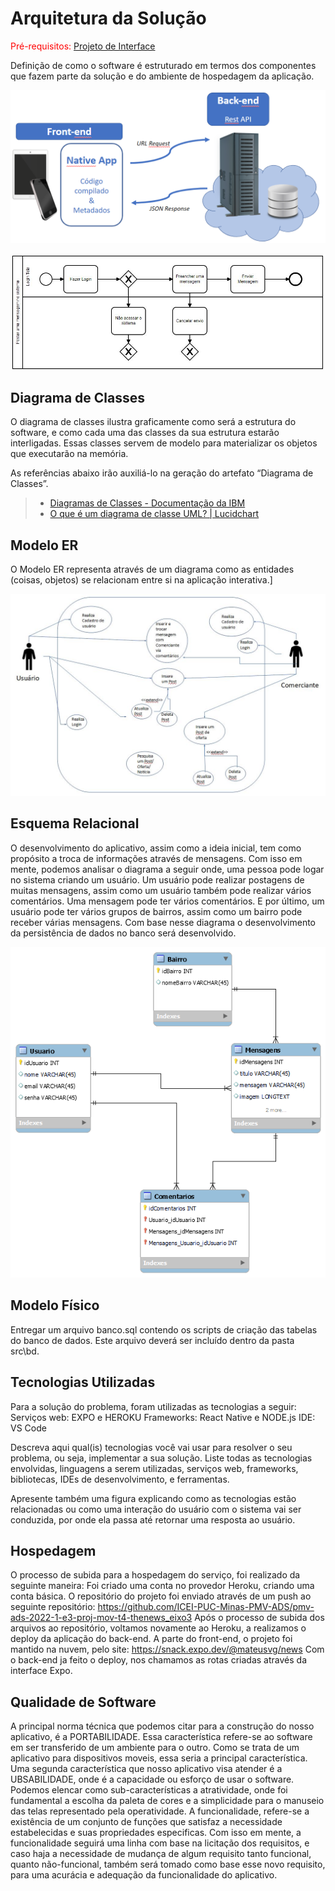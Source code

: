 # Arquitetura da Solução

<span style="color:red">Pré-requisitos: <a href="3-Projeto de Interface.md"> Projeto de Interface</a></span>

Definição de como o software é estruturado em termos dos componentes que fazem parte da solução e do ambiente de hospedagem da aplicação.

![Arquitetura da Solução](img/02-mob-arch.png)

![BPMN](img/bpmn.jpg)

## Diagrama de Classes

O diagrama de classes ilustra graficamente como será a estrutura do software, e como cada uma das classes da sua estrutura estarão interligadas. Essas classes servem de modelo para materializar os objetos que executarão na memória.

As referências abaixo irão auxiliá-lo na geração do artefato “Diagrama de Classes”.

> - [Diagramas de Classes - Documentação da IBM](https://www.ibm.com/docs/pt-br/rational-soft-arch/9.6.1?topic=diagrams-class)
> - [O que é um diagrama de classe UML? | Lucidchart](https://www.lucidchart.com/pages/pt/o-que-e-diagrama-de-classe-uml)

## Modelo ER

O Modelo ER representa através de um diagrama como as entidades (coisas, objetos) se relacionam entre si na aplicação interativa.]

![Diagrama de Entidade Relacionamento](img/Diagrama_casoDeUso-1.jpg)

## Esquema Relacional

O desenvolvimento do aplicativo, assim como a ideia inicial, tem como propósito a troca de informações através de mensagens. Com isso em mente, podemos analisar o diagrama a seguir onde, uma pessoa pode logar no sistema criando um usuário. Um usuário pode realizar postagens de muitas mensagens, assim como um usuário também pode realizar vários comentários. Uma mensagem pode ter vários comentários. E por último, um usuário pode ter vários grupos de bairros, assim como um bairro pode receber várias mensagens. Com base nesse diagrama o desenvolvimento da persistência de dados no banco será desenvolvido. 

![Diagrama de Entidade Relacionamento](img/DER_The_News.png)


## Modelo Físico

Entregar um arquivo banco.sql contendo os scripts de criação das tabelas do banco de dados. Este arquivo deverá ser incluído dentro da pasta src\bd.

## Tecnologias Utilizadas

Para a solução do problema, foram utilizadas as tecnologias a seguir:
Serviços web: EXPO e HEROKU
Frameworks: React Native e NODE.js
IDE: VS Code

Descreva aqui qual(is) tecnologias você vai usar para resolver o seu problema, ou seja, implementar a sua solução. Liste todas as tecnologias envolvidas, linguagens a serem utilizadas, serviços web, frameworks, bibliotecas, IDEs de desenvolvimento, e ferramentas.

Apresente também uma figura explicando como as tecnologias estão relacionadas ou como uma interação do usuário com o sistema vai ser conduzida, por onde ela passa até retornar uma resposta ao usuário.

## Hospedagem

O processo de subida para a hospedagem do serviço, foi realizado da seguinte maneira:
Foi criado uma conta no provedor Heroku, criando uma conta básica.
O repositório do projeto foi enviado através de um push ao seguinte repositório:
https://github.com/ICEI-PUC-Minas-PMV-ADS/pmv-ads-2022-1-e3-proj-mov-t4-thenews_eixo3
Após o processo de subida dos arquivos ao repositório, voltamos novamente ao Heroku, a realizamos o deploy da aplicação do back-end.
A parte do front-end, o projeto foi mantido na nuvem, pelo site: https://snack.expo.dev/@mateusvg/news
Com o back-end ja feito o deploy, nos chamamos as rotas criadas através da interface Expo.


## Qualidade de Software

A principal norma técnica que podemos citar para a construção do nosso aplicativo, é a PORTABILIDADE. Essa característica refere-se ao software em ser transferido de um ambiente para o outro. Como se trata de um aplicativo para dispositivos moveis, essa seria a principal característica. Uma segunda característica que nosso aplicativo visa atender é a UBSABILIDADE, onde é a capacidade ou esforço de usar o software. Podemos elencar como sub-características a atratividade, onde foi fundamental a escolha da paleta de cores e a simplicidade para o manuseio das telas representado pela operatividade. A funcionalidade, refere-se a existência de um conjunto de funções que satisfaz a necessidade estabelecidas e suas propriedades especificas. Com isso em mente, a funcionalidade seguirá uma linha com base na licitação dos requisitos, e caso haja a necessidade de mudança de algum requisito tanto funcional, quanto não-funcional, também será tomado como base esse novo requisito, para uma acurácia e adequação da funcionalidade do aplicativo. 

